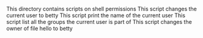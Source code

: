 This directory contains scripts on shell permissions
This script changes the current user to betty
This script print the name of the current user
This script list all the groups the current user is part of
This script changes the owner of file hello to betty
